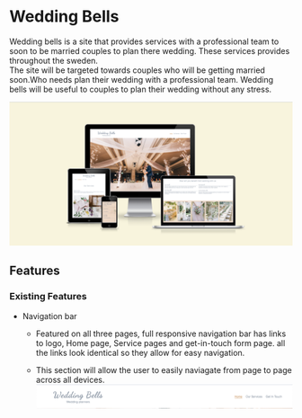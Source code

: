 # Wedding Bells

Wedding bells is a site that provides services with a professional team to soon to be married couples to plan there wedding.
These services provides throughout the sweden.  
The site will be targeted towards couples who will be getting married soon.Who needs plan their wedding with a professional team.
Wedding bells will be useful to couples to plan their wedding without any stress.

![Responsive design](./readme/Screenshot%202023-05-28%20at%2001.27.46.png)

## Features

### Existing Features
- Navigation bar
  - Featured on all three pages, full responsive navigation bar has links to logo, Home page, Service pages and get-in-touch form page.
all the links look identical so they allow for easy navigation.

  - This section will allow the user to easily naviagate from page to page across all devices.
  ![Navigation Bar](./readme/nav-bar.png)